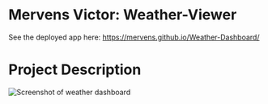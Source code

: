 # Mervens Victor: Weather-Viewer


See the deployed app here:
https://mervens.github.io/Weather-Dashboard/

# Project Description

![Screenshot of weather dashboard](https://github.com/Mervens/Weather-Dashboard/blob/master/assets/images/weather-dashboard-snip.JPG)

